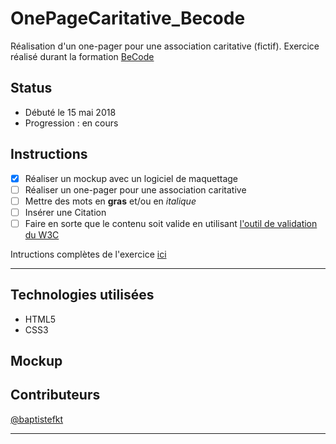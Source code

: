 # OnePageCaritative_Becode

Réalisation d'un one-pager pour une association caritative (fictif).
Exercice réalisé durant la formation [BeCode](https://www.becode.org)

## Status

* Débuté le 15 mai 2018 
* Progression : en cours

## Instructions

* [x] Réaliser un mockup avec un logiciel de maquettage
* [ ] Réaliser un one-pager pour une association caritative
* [ ] Mettre des mots en **gras** et/ou en *italique*
* [ ] Insérer une Citation
* [ ] Faire en sorte que le contenu soit valide en utilisant [l'outil de validation du W3C](https://validator.w3.org/#validate_by_input)

Intructions complètes de l'exercice [ici](https://github.com/becodeorg/lovelace-2/blob/master/01-La-prairie/html-css/3-exercice-html-basic.md)

---

## Technologies utilisées

* HTML5
* CSS3

## Mockup

## Contributeurs

[@baptistefkt](https://github.com/baptistefkt)

---
